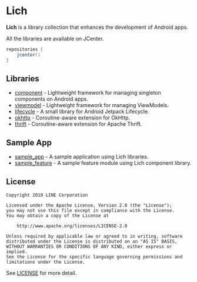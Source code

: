 # Lich

**Lich** is a library collection that enhances the development of Android apps.

All the libraries are available on JCenter.
```groovy
repositories {
    jcenter()
}
```

## Libraries

- [component](component) - Lightweight framework for managing singleton components on Android apps.
- [viewmodel](viewmodel) - Lightweight framework for managing ViewModels.
- [lifecycle](lifecycle) - A small library for Android Jetpack Lifecycle.
- [okhttp](okhttp) - Coroutine-aware extension for OkHttp.
- [thrift](thrift) - Coroutine-aware extension for Apache Thrift.

## Sample App

- [sample_app](sample_app) - A sample application using Lich libraries.
- [sample_feature](sample_feature) - A sample feature module using Lich component library.

## License

```text
Copyright 2019 LINE Corporation

Licensed under the Apache License, Version 2.0 (the "License");
you may not use this file except in compliance with the License.
You may obtain a copy of the License at

    http://www.apache.org/licenses/LICENSE-2.0

Unless required by applicable law or agreed to in writing, software
distributed under the License is distributed on an "AS IS" BASIS,
WITHOUT WARRANTIES OR CONDITIONS OF ANY KIND, either express or implied.
See the License for the specific language governing permissions and
limitations under the License.
```

See [LICENSE](LICENSE) for more detail.
